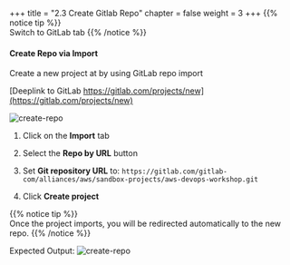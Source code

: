 +++
title = "2.3 Create Gitlab Repo"
chapter = false
weight = 3
+++
{{% notice tip %}}                                                                                  
Switch to GitLab tab
{{% /notice %}}

#### Create Repo via Import

Create a new project at by using GitLab repo import

[Deeplink to GitLab https://gitlab.com/projects/new](https://gitlab.com/projects/new)
  
![create-repo](/images/lab2/import_repo_config.png)

1. Click on the __Import__ tab

2. Select the __Repo by URL__ button 

3. Set __Git repository URL__ to: `https://gitlab.com/gitlab-com/alliances/aws/sandbox-projects/aws-devops-workshop.git`

4. Click __Create project__

{{% notice tip %}}                                                                                                                          
Once the project imports, you will be redirected automatically to the new repo. 
{{% /notice %}}

Expected Output:
![create-repo](/images/lab2/import_repo_complete.png)


